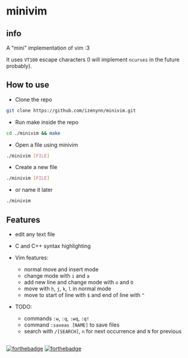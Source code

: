 # minivim

## info

A "mini" implementation of vim :3

It uses `VT100` escape characters (I will implement `ncurses` in the future probably).

## How to  use

- Clone the repo

```sh
git clone https://github.com/izenynn/minivim.git
```

- Run make inside the repo

```sh
cd ./minivim && make
```

- Open a file using minivim

```sh
./minivim [FILE]
```

- Create a new file

```sh
./minivim [FILE]
```

- or name it later

```sh
./minivim
```

## Features

- edit any text file
- C and C++ syntax highlighting
- Vim features:
	- normal move and insert mode
	- change mode with `i` and `a`
	- add new line and change mode with `o` and `O`
	- move with `h`, `j`, `k`, `l` in normal mode
	- move to start of line with `$` and end of line with `^`

- TODO:
	- commands `:w`, `:q`, `:wq`, `:q!`
	- command `:saveas [NAME]` to save files
	- search with `/[SEARCH]`, `n` for next occurrence and `N` for previous

##
[![forthebadge](https://forthebadge.com/images/badges/made-with-c.svg)](https://forthebadge.com)
[![forthebadge](https://forthebadge.com/images/badges/you-didnt-ask-for-this.svg)](https://forthebadge.com)
